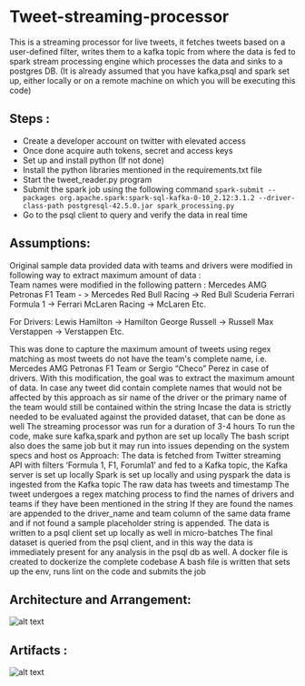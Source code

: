 # Tweet-streaming-processor
This is a streaming processor for live tweets, it fetches tweets based on a user-defined filter, writes them to a kafka topic from where the data is fed to spark stream processing engine which processes the data and sinks to a postgres DB.
(It is already assumed that you have kafka,psql and spark set up, either locally or on a remote machine on which you will be executing this code)
## Steps :
- Create a developer account on twitter with elevated access
- Once done acquire auth tokens, secret and access keys
- Set up and install python (If not done)
- Install the python libraries mentioned in the requirements.txt file
- Start the tweet_reader.py program
- Submit the spark job using the following command
```spark-submit --packages org.apache.spark:spark-sql-kafka-0-10_2.12:3.1.2 --driver-class-path postgresql-42.5.0.jar spark_processing.py```
- Go to the psql client to query and verify the data in real time

## Assumptions:
Original sample data provided data with teams and drivers were modified in following way to extract maximum amount of data :  
Team names were modified in the following pattern : 
Mercedes AMG Petronas F1 Team - > Mercedes
Red Bull Racing -> Red Bull
Scuderia Ferrari Formula 1 -> Ferrari
McLaren Racing -> McLaren 
Etc. 

For Drivers:
Lewis Hamilton -> Hamilton
George Russell -> Russell
Max Verstappen -> Verstappen
Etc.

This was done to capture the maximum amount of tweets using regex matching as most tweets do not have the team's complete name, i.e. Mercedes AMG Petronas F1 Team or Sergio “Checo” Perez in case of drivers. With this modification, the goal was to extract the maximum amount of data. In case any tweet did contain complete names that would not be affected by this approach as sir name of the driver or the primary name of the team would still be contained within the string
Incase the data is strictly needed to be evaluated against the provided dataset, that can be done as well
The streaming processor was run for a duration of 3-4 hours
To run the code, make sure kafka,spark and python are set up locally
The bash script also does the same job but it may run into issues depending on the system specs and host os
Approach:
The data is fetched from Twitter streaming API with filters ‘Formula 1, F1, Forumla1’  and fed to a Kafka topic, the Kafka server is set up locally
Spark is set up locally and using pyspark the data is ingested from the Kafka topic
The raw data has tweets and timestamp
The tweet undergoes a regex matching process to find the names of drivers and teams if they have been mentioned in the string
If they are found the names are appended to the driver_name and team column of the same data frame and if not found a sample placeholder string is appended. 
The data is written to a psql client set up locally as well in micro-batches
The final dataset is queried from the psql client, and in this way the data is immediately present for any analysis in the psql db as well.
A docker file is created to dockerize the complete codebase
A bash file is written that sets up the env, runs lint on the code and submits the job
## Architecture and Arrangement:

![alt text](https://github.com/zhnemati/tweet-streaming-processor/blob/main/architecture.jpg)


## Artifacts : 

![alt text](https://github.com/zhnemati/tweet-streaming-processor/blob/main/code_artifact.png)


